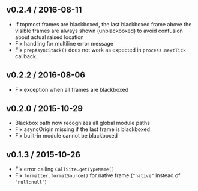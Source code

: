 ## v0.2.4 / 2016-08-11

- If topmost frames are blackboxed, the last blackboxed frame above the
  visible frames are always shown (unblackboxed) to avoid confusion about actual raised location
- Fix handling for multiline error message
- Fix `prepAsyncStack()` does not work as expected in `process.nextTick` callback.

## v0.2.2 / 2016-08-06

- Fix exception when all frames are blackboxed

## v0.2.0 / 2015-10-29

- Blackbox path now recognizes all global module paths
- Fix asyncOrigin missing if the last frame is blackboxed
- Fix built-in module cannot be blackboxed

## v0.1.3 / 2015-10-26

- Fix error calling `CallSite.getTypeName()`
- Fix `formatter.formatSource()` for native frame (`"native"` instead of `"null:null"`)
